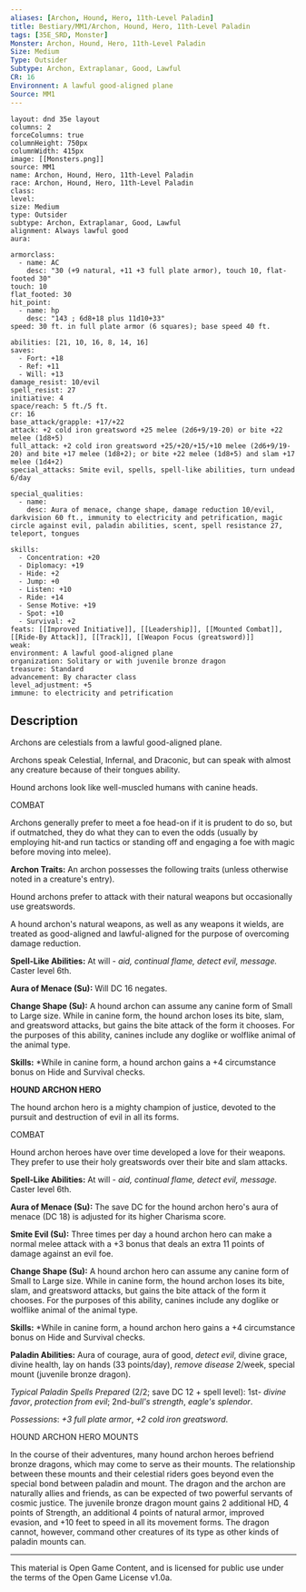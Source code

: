 ```yaml
---
aliases: [Archon, Hound, Hero, 11th-Level Paladin]
title: Bestiary/MM1/Archon, Hound, Hero, 11th-Level Paladin
tags: [35E_SRD, Monster]
Monster: Archon, Hound, Hero, 11th-Level Paladin
Size: Medium
Type: Outsider
Subtype: Archon, Extraplanar, Good, Lawful
CR: 16
Environnent: A lawful good-aligned plane
Source: MM1
---
```


```statblock
layout: dnd 35e layout
columns: 2
forceColumns: true
columnHeight: 750px
columnWidth: 415px
image: [[Monsters.png]]
source: MM1
name: Archon, Hound, Hero, 11th-Level Paladin
race: Archon, Hound, Hero, 11th-Level Paladin
class: 
level: 
size: Medium
type: Outsider
subtype: Archon, Extraplanar, Good, Lawful
alignment: Always lawful good
aura: 

armorclass:
  - name: AC
    desc: "30 (+9 natural, +11 +3 full plate armor), touch 10, flat-footed 30"
touch: 10
flat_footed: 30
hit_point:
  - name: hp
    desc: "143 ; 6d8+18 plus 11d10+33"
speed: 30 ft. in full plate armor (6 squares); base speed 40 ft.

abilities: [21, 10, 16, 8, 14, 16]
saves:
  - Fort: +18
  - Ref: +11
  - Will: +13
damage_resist: 10/evil
spell_resist: 27
initiative: 4
space/reach: 5 ft./5 ft.
cr: 16
base_attack/grapple: +17/+22
attack: +2 cold iron greatsword +25 melee (2d6+9/19-20) or bite +22 melee (1d8+5)
full_attack: +2 cold iron greatsword +25/+20/+15/+10 melee (2d6+9/19-20) and bite +17 melee (1d8+2); or bite +22 melee (1d8+5) and slam +17 melee (1d4+2)
special_attacks: Smite evil, spells, spell-like abilities, turn undead 6/day

special_qualities:
  - name: 
    desc: Aura of menace, change shape, damage reduction 10/evil, darkvision 60 ft., immunity to electricity and petrification, magic circle against evil, paladin abilities, scent, spell resistance 27, teleport, tongues

skills:
  - Concentration: +20
  - Diplomacy: +19
  - Hide: +2
  - Jump: +0
  - Listen: +10
  - Ride: +14
  - Sense Motive: +19
  - Spot: +10
  - Survival: +2
feats: [[Improved Initiative]], [[Leadership]], [[Mounted Combat]], [[Ride-By Attack]], [[Track]], [[Weapon Focus (greatsword)]]
weak: 
environment: A lawful good-aligned plane
organization: Solitary or with juvenile bronze dragon
treasure: Standard
advancement: By character class
level_adjustment: +5
immune: to electricity and petrification
```

## Description

<p>Archons are celestials from a lawful good-aligned plane.</p>
<p>Archons speak Celestial, Infernal, and Draconic, but can speak with almost any creature because of their tongues ability.</p>
<p>Hound archons look like well-muscled humans with canine heads.</p>
<p>COMBAT</p>
<p>Archons generally prefer to meet a foe head-on if it is prudent to do so, but if outmatched, they do what they can to even the odds (usually by employing hit-and run tactics or standing off and engaging a foe with magic before moving into melee).</p>
<p>
            <b>Archon Traits:</b> An archon possesses the following traits (unless otherwise noted in a creature's entry).</p>
<p>Hound archons prefer to attack with their natural weapons but occasionally use greatswords.</p>
<p>A hound archon's natural weapons, as well as any weapons it wields, are treated as good-aligned and lawful-aligned for the purpose of overcoming damage reduction.</p>
<p>
            <b>Spell-Like Abilities:</b> At will - <i>aid, continual flame, detect evil, message.</i> Caster level 6th.</p>
<p>
            <b>Aura of Menace (Su):</b> Will DC 16 negates.</p>
<p>
            <b>Change Shape (Su):</b> A hound archon can assume any canine form of Small to Large size. While in canine form, the hound archon loses its bite, slam, and greatsword attacks, but gains the bite attack of the form it chooses. For the purposes of this ability, canines include any doglike or wolflike animal of the animal type.</p>
<p>
            <b>Skills:</b> *While in canine form, a hound archon gains a +4 circumstance bonus on Hide and Survival checks.</p>
<p>
            <b>HOUND ARCHON HERO</b>
          </p>
<p>The hound archon hero is a mighty champion of justice, devoted to the pursuit and destruction of evil in all its forms.</p>
<p>COMBAT</p>
<p>Hound archon heroes have over time developed a love for their weapons. They prefer to use their holy greatswords over their bite and slam attacks.</p>
<p>
            <b>Spell-Like Abilities:</b> At will - <i>aid, continual flame, detect evil, message.</i> Caster level 6th.</p>
<p>
            <b>Aura of Menace (Su):</b> The save DC for the hound archon hero's aura of menace (DC 18) is adjusted for its higher Charisma score.</p>
<p>
            <b>Smite Evil (Su):</b> Three times per day a hound archon hero can make a normal melee attack with a +3 bonus that deals an extra 11 points of damage against an evil foe.</p>
<p>
            <b>Change Shape (Su):</b> A hound archon hero can assume any canine form of Small to Large size. While in canine form, the hound archon loses its bite, slam, and greatsword attacks, but gains the bite attack of the form it chooses. For the purposes of this ability, canines include any doglike or wolflike animal of the animal type.</p>
<p>
            <b>Skills:</b> *While in canine form, a hound archon hero gains a +4 circumstance bonus on Hide and Survival checks.</p>
<p>
            <b>Paladin Abilities:</b> Aura of courage, aura of good, <i>detect evil</i>, divine grace, divine health, lay on hands (33 points/day), <i>remove disease</i> 2/week, special mount (juvenile bronze dragon).</p>
<p>
            <i>Typical Paladin Spells Prepared</i> (2/2; save DC 12 + spell level): 1st- <i>divine favor</i>, <i>protection from evil</i>; 2nd-<i>bull's strength</i>, <i>eagle's splendor</i>.</p>
<p>
            <i>Possessions</i>: <i>+3 full plate armor</i>, <i>+2 cold iron greatsword</i>.</p>
<p>HOUND ARCHON HERO MOUNTS</p>
<p>In the course of their adventures, many hound archon heroes befriend bronze dragons, which may come to serve as their mounts. The relationship between these mounts and their celestial riders goes beyond even the special bond between paladin and mount. The dragon and the archon are naturally allies and friends, as can be expected of two powerful servants of cosmic justice. The juvenile bronze dragon mount gains 2 additional HD, 4 points of Strength, an additional 4 points of natural armor, improved evasion, and +10 feet to speed in all its movement forms. The dragon cannot, however, command other creatures of its type as other kinds of paladin mounts can.</p>

---

This material is Open Game Content, and is licensed for public use under
the terms of the Open Game License v1.0a.

